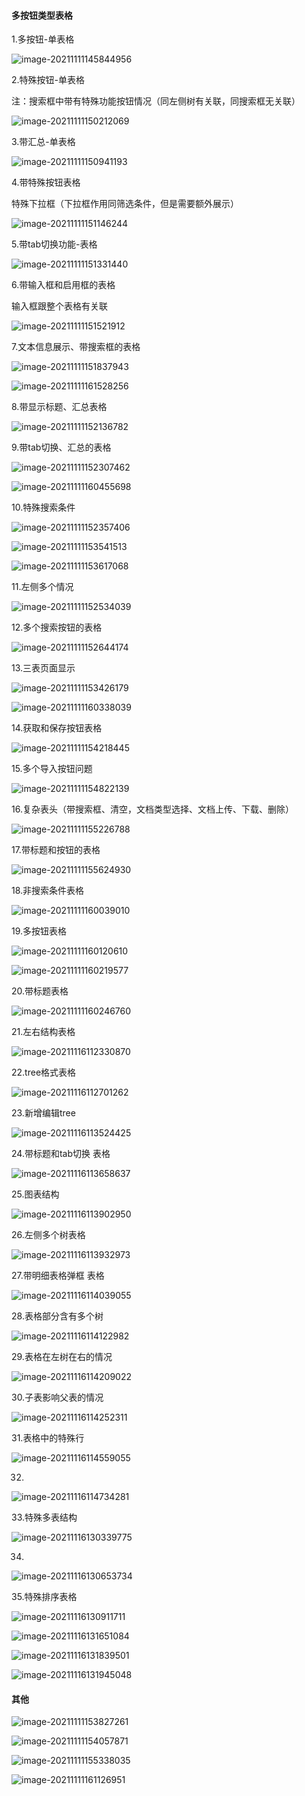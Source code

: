 #### 多按钮类型表格

1.多按钮-单表格

![image-20211111145844956](C:\Users\62624\AppData\Roaming\Typora\typora-user-images\image-20211111145844956.png)

2.特殊按钮-单表格

注：搜索框中带有特殊功能按钮情况（同左侧树有关联，同搜索框无关联）

![image-20211111150212069](C:\Users\62624\AppData\Roaming\Typora\typora-user-images\image-20211111150212069.png)

3.带汇总-单表格

![image-20211111150941193](C:\Users\62624\AppData\Roaming\Typora\typora-user-images\image-20211111150941193.png)

4.带特殊按钮表格

特殊下拉框（下拉框作用同筛选条件，但是需要额外展示）

![image-20211111151146244](C:\Users\62624\AppData\Roaming\Typora\typora-user-images\image-20211111151146244.png)

5.带tab切换功能-表格

![image-20211111151331440](C:\Users\62624\AppData\Roaming\Typora\typora-user-images\image-20211111151331440.png)

6.带输入框和启用框的表格

输入框跟整个表格有关联

![image-20211111151521912](C:\Users\62624\AppData\Roaming\Typora\typora-user-images\image-20211111151521912.png)

7.文本信息展示、带搜索框的表格

![image-20211111151837943](C:\Users\62624\AppData\Roaming\Typora\typora-user-images\image-20211111151837943.png)

![image-20211111161528256](C:\Users\62624\AppData\Roaming\Typora\typora-user-images\image-20211111161528256.png)

8.带显示标题、汇总表格

![image-20211111152136782](C:\Users\62624\AppData\Roaming\Typora\typora-user-images\image-20211111152136782.png)

9.带tab切换、汇总的表格

![image-20211111152307462](C:\Users\62624\AppData\Roaming\Typora\typora-user-images\image-20211111152307462.png)

![image-20211111160455698](C:\Users\62624\AppData\Roaming\Typora\typora-user-images\image-20211111160455698.png)

10.特殊搜索条件

![image-20211111152357406](C:\Users\62624\AppData\Roaming\Typora\typora-user-images\image-20211111152357406.png)

![image-20211111153541513](C:\Users\62624\AppData\Roaming\Typora\typora-user-images\image-20211111153541513.png)

![image-20211111153617068](C:\Users\62624\AppData\Roaming\Typora\typora-user-images\image-20211111153617068.png)

11.左侧多个情况

![image-20211111152534039](C:\Users\62624\AppData\Roaming\Typora\typora-user-images\image-20211111152534039.png)

12.多个搜索按钮的表格

![image-20211111152644174](C:\Users\62624\AppData\Roaming\Typora\typora-user-images\image-20211111152644174.png)

13.三表页面显示

![image-20211111153426179](C:\Users\62624\AppData\Roaming\Typora\typora-user-images\image-20211111153426179.png)

![image-20211111160338039](C:\Users\62624\AppData\Roaming\Typora\typora-user-images\image-20211111160338039.png)

14.获取和保存按钮表格

![image-20211111154218445](C:\Users\62624\AppData\Roaming\Typora\typora-user-images\image-20211111154218445.png)

15.多个导入按钮问题

![image-20211111154822139](C:\Users\62624\AppData\Roaming\Typora\typora-user-images\image-20211111154822139.png)

16.复杂表头（带搜索框、清空，文档类型选择、文档上传、下载、删除）

![image-20211111155226788](C:\Users\62624\AppData\Roaming\Typora\typora-user-images\image-20211111155226788.png)

17.带标题和按钮的表格

![image-20211111155624930](C:\Users\62624\AppData\Roaming\Typora\typora-user-images\image-20211111155624930.png)

18.非搜索条件表格

![image-20211111160039010](C:\Users\62624\AppData\Roaming\Typora\typora-user-images\image-20211111160039010.png)

19.多按钮表格

![image-20211111160120610](C:\Users\62624\AppData\Roaming\Typora\typora-user-images\image-20211111160120610.png)

![image-20211111160219577](C:\Users\62624\AppData\Roaming\Typora\typora-user-images\image-20211111160219577.png)

20.带标题表格

![image-20211111160246760](C:\Users\62624\AppData\Roaming\Typora\typora-user-images\image-20211111160246760.png)

21.左右结构表格

![image-20211116112330870](C:\Users\62624\AppData\Roaming\Typora\typora-user-images\image-20211116112330870.png)

22.tree格式表格

![image-20211116112701262](C:\Users\62624\AppData\Roaming\Typora\typora-user-images\image-20211116112701262.png)

23.新增编辑tree

![image-20211116113524425](C:\Users\62624\AppData\Roaming\Typora\typora-user-images\image-20211116113524425.png)

24.带标题和tab切换 表格

![image-20211116113658637](C:\Users\62624\AppData\Roaming\Typora\typora-user-images\image-20211116113658637.png)

25.图表结构

![image-20211116113902950](C:\Users\62624\AppData\Roaming\Typora\typora-user-images\image-20211116113902950.png)

26.左侧多个树表格

![image-20211116113932973](C:\Users\62624\AppData\Roaming\Typora\typora-user-images\image-20211116113932973.png)

27.带明细表格弹框 表格

![image-20211116114039055](C:\Users\62624\AppData\Roaming\Typora\typora-user-images\image-20211116114039055.png)

28.表格部分含有多个树

![image-20211116114122982](C:\Users\62624\AppData\Roaming\Typora\typora-user-images\image-20211116114122982.png)

29.表格在左树在右的情况

![image-20211116114209022](C:\Users\62624\AppData\Roaming\Typora\typora-user-images\image-20211116114209022.png)

30.子表影响父表的情况

![image-20211116114252311](C:\Users\62624\AppData\Roaming\Typora\typora-user-images\image-20211116114252311.png)

31.表格中的特殊行

![image-20211116114559055](C:\Users\62624\AppData\Roaming\Typora\typora-user-images\image-20211116114559055.png)

32.

![image-20211116114734281](C:\Users\62624\AppData\Roaming\Typora\typora-user-images\image-20211116114734281.png)

33.特殊多表结构

![image-20211116130339775](C:\Users\62624\AppData\Roaming\Typora\typora-user-images\image-20211116130339775.png)

34.

![image-20211116130653734](C:\Users\62624\AppData\Roaming\Typora\typora-user-images\image-20211116130653734.png)

35.特殊排序表格

![image-20211116130911711](C:\Users\62624\AppData\Roaming\Typora\typora-user-images\image-20211116130911711.png)



![image-20211116131651084](C:\Users\62624\AppData\Roaming\Typora\typora-user-images\image-20211116131651084.png)

![image-20211116131839501](C:\Users\62624\AppData\Roaming\Typora\typora-user-images\image-20211116131839501.png)

![image-20211116131945048](C:\Users\62624\AppData\Roaming\Typora\typora-user-images\image-20211116131945048.png)





#### 其他

![image-20211111153827261](C:\Users\62624\AppData\Roaming\Typora\typora-user-images\image-20211111153827261.png)

![image-20211111154057871](C:\Users\62624\AppData\Roaming\Typora\typora-user-images\image-20211111154057871.png)

![image-20211111155338035](C:\Users\62624\AppData\Roaming\Typora\typora-user-images\image-20211111155338035.png)

![image-20211111161126951](C:\Users\62624\AppData\Roaming\Typora\typora-user-images\image-20211111161126951.png)


